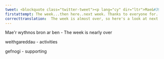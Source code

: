 ```yaml
---
tweet: <blockquote class="twitter-tweet"><p lang="cy" dir="ltr">Mae&#39;r wythnos bron ar ben, felly dyma gip ar weithgareddau <a href="https://twitter.com/hashtag/steddfodAmGen?src=hash&amp;ref_src=twsrc%5Etfw">#steddfodAmGen</a> yr wythnos nesaf. Diolch i bawb am gefnogi yr wythnos yma - &#39;dy&#39;ch chi wedi bod yn arbennig! <a href="https://t.co/ahmoB2mpRW">pic.twitter.com/ahmoB2mpRW</a></p>&mdash; eisteddfod (@eisteddfod) <a href="https://twitter.com/eisteddfod/status/1271457370007355394?ref_src=twsrc%5Etfw">June 12, 2020</a></blockquote> <script async src="https://platform.twitter.com/widgets.js" charset="utf-8"></script>
firstattempt: The week...then here..next week. Thanks to everyone for...this week. You've been special!
correcttranslation:  The week is almost over, so here's a look at next week's 'steddfodAmGen' activities. Thank you to everyone for supporting this week - you guys have been special!
---
```


Mae'r wythnos bron ar ben - The week is nearly over

weithgareddau - activities

gefnogi - supporting






